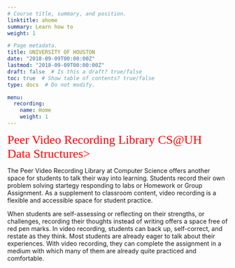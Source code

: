 ```yaml
---
# Course title, summary, and position.
linktitle: ahome
summary: Learn how to
weight: 1

# Page metadata.
title: UNIVERSITY OF HOUSTON
date: "2018-09-09T00:00:00Z"
lastmod: "2018-09-09T00:00:00Z"
draft: false  # Is this a draft? true/false
toc: true  # Show table of contents? true/false
type: docs  # Do not modify.

menu:
  recording:
    name: Home
    weight: 1
---
```

  
<span style="color: #ff0000; font-family: Babas; font-size: 2em;">Peer Video Recording Library CS@UH</span><br>
<span style="color: #ff0000; font-family: Babas; font-size: 2em;">Data Structures><br>

The Peer Video Recording Library at Computer Science offers another space for students to talk their way into learning. Students record their own problem solving startegy responding to labs or Homework or Group Assignment.
As a supplement to classroom content, video recording is a flexible and accessible space for student practice.

When students are self-assessing or reflecting on their strengths, or challenges, recording their thoughts instead of writing offers a space free of red pen marks. In video recording, students can back up, self-correct, and restate as they think. Most students are already eager to talk about their experiences. With video recording, they can complete the assignment in a medium with which many of them are already quite practiced and comfortable.





